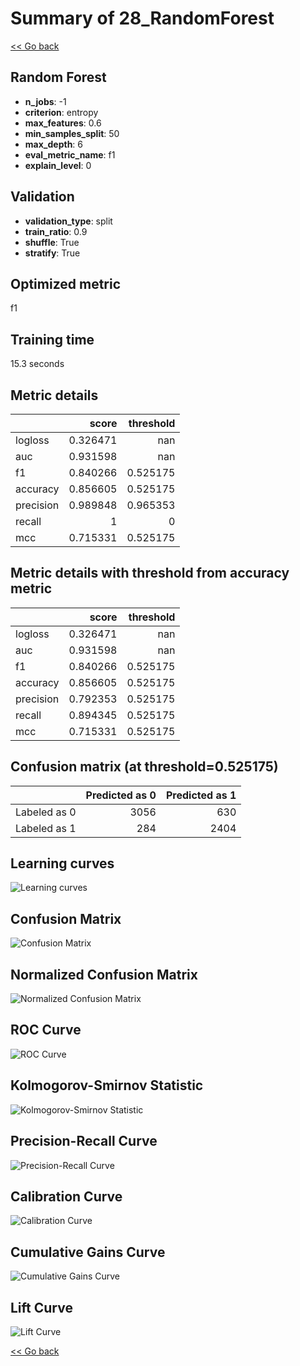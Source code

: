 # Summary of 28_RandomForest

[<< Go back](../README.md)


## Random Forest
- **n_jobs**: -1
- **criterion**: entropy
- **max_features**: 0.6
- **min_samples_split**: 50
- **max_depth**: 6
- **eval_metric_name**: f1
- **explain_level**: 0

## Validation
 - **validation_type**: split
 - **train_ratio**: 0.9
 - **shuffle**: True
 - **stratify**: True

## Optimized metric
f1

## Training time

15.3 seconds

## Metric details
|           |    score |   threshold |
|:----------|---------:|------------:|
| logloss   | 0.326471 |  nan        |
| auc       | 0.931598 |  nan        |
| f1        | 0.840266 |    0.525175 |
| accuracy  | 0.856605 |    0.525175 |
| precision | 0.989848 |    0.965353 |
| recall    | 1        |    0        |
| mcc       | 0.715331 |    0.525175 |


## Metric details with threshold from accuracy metric
|           |    score |   threshold |
|:----------|---------:|------------:|
| logloss   | 0.326471 |  nan        |
| auc       | 0.931598 |  nan        |
| f1        | 0.840266 |    0.525175 |
| accuracy  | 0.856605 |    0.525175 |
| precision | 0.792353 |    0.525175 |
| recall    | 0.894345 |    0.525175 |
| mcc       | 0.715331 |    0.525175 |


## Confusion matrix (at threshold=0.525175)
|              |   Predicted as 0 |   Predicted as 1 |
|:-------------|-----------------:|-----------------:|
| Labeled as 0 |             3056 |              630 |
| Labeled as 1 |              284 |             2404 |

## Learning curves
![Learning curves](learning_curves.png)
## Confusion Matrix

![Confusion Matrix](confusion_matrix.png)


## Normalized Confusion Matrix

![Normalized Confusion Matrix](confusion_matrix_normalized.png)


## ROC Curve

![ROC Curve](roc_curve.png)


## Kolmogorov-Smirnov Statistic

![Kolmogorov-Smirnov Statistic](ks_statistic.png)


## Precision-Recall Curve

![Precision-Recall Curve](precision_recall_curve.png)


## Calibration Curve

![Calibration Curve](calibration_curve_curve.png)


## Cumulative Gains Curve

![Cumulative Gains Curve](cumulative_gains_curve.png)


## Lift Curve

![Lift Curve](lift_curve.png)



[<< Go back](../README.md)
